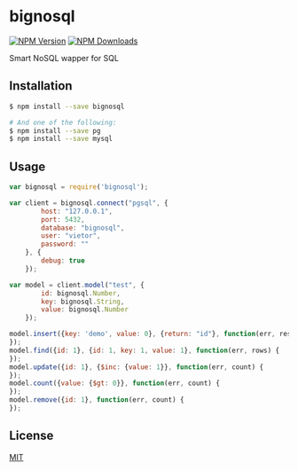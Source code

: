 # bignosql

[![NPM Version][npm-image]][npm-url]
[![NPM Downloads][downloads-image]][downloads-url]

Smart NoSQL wapper for SQL

## Installation

```sh
$ npm install --save bignosql

# And one of the following:
$ npm install --save pg
$ npm install --save mysql
```

## Usage

``` javascript
var bignosql = require('bignosql');

var client = bignosql.connect("pgsql", {
        host: "127.0.0.1",
        port: 5432,
        database: "bignosql",
        user: "vietor",
        password: ""
    }, {
        debug: true
    });

var model = client.model("test", {
        id: bignosql.Number,
        key: bignosql.String,
        value: bignosql.Number
    });

model.insert({key: 'demo', value: 0}, {return: "id"}, function(err, result) {
});
model.find({id: 1}, {id: 1, key: 1, value: 1}, function(err, rows) {
});
model.update({id: 1}, {$inc: {value: 1}}, function(err, count) {
});
model.count({value: {$gt: 0}}, function(err, count) {
});
model.remove({id: 1}, function(err, count) {
});
```

## License

[MIT](LICENSE)

[npm-image]: https://img.shields.io/npm/v/bignosql.svg
[npm-url]: https://npmjs.org/package/bignosql
[downloads-image]: https://img.shields.io/npm/dm/bignosql.svg
[downloads-url]: https://npmjs.org/package/bignosql
